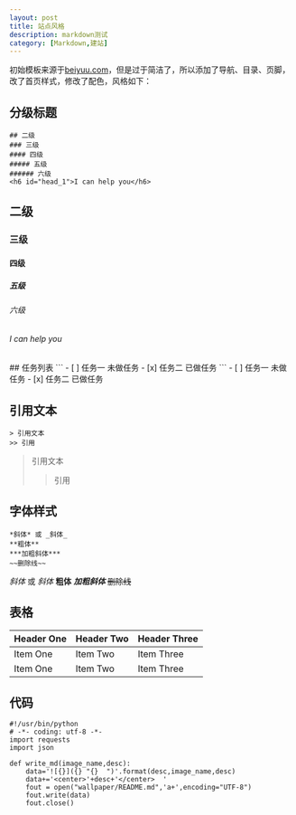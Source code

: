 ```yaml
---
layout: post
title: 站点风格
description: markdown测试
category: [Markdown,建站]
---
```

初始模板来源于[beiyuu.com](beiyuu.com)，但是过于简洁了，所以添加了导航、目录、页脚，改了首页样式，修改了配色，风格如下： 
## 分级标题
```
## 二级
### 三级
#### 四级
##### 五级
###### 六级
<h6 id="head_1">I can help you</h6>
```
## 二级
### 三级
#### 四级
##### 五级
###### 六级
<h6 id="head_1">I can help you</h6>  
## 任务列表
```
- [ ] 任务一 未做任务
- [x] 任务二 已做任务
```
- [ ] 任务一 未做任务
- [x] 任务二 已做任务  

## 引用文本
```
> 引用文本
>> 引用
```
> 引用文本
>> 引用  

## 字体样式
```
*斜体* 或 _斜体_
**粗体**
***加粗斜体***
~~删除线~~
```
*斜体* 或 _斜体_
**粗体**
***加粗斜体***
~~删除线~~

## 表格  

| Header One     | Header Two     | Header Three   |
| :------------- | :------------- | :------------- |
| Item One       | Item Two       | Item Three     |
| Item One       | Item Two       | Item Three     |

## 代码
```
#!/usr/bin/python
# -*- coding: utf-8 -*-
import requests
import json

def write_md(image_name,desc):
    data='![{}]({} "{}  ")'.format(desc,image_name,desc)
    data+='<center>'+desc+'</center>  '
    fout = open("wallpaper/README.md",'a+',encoding="UTF-8")
    fout.write(data)
    fout.close()
```
